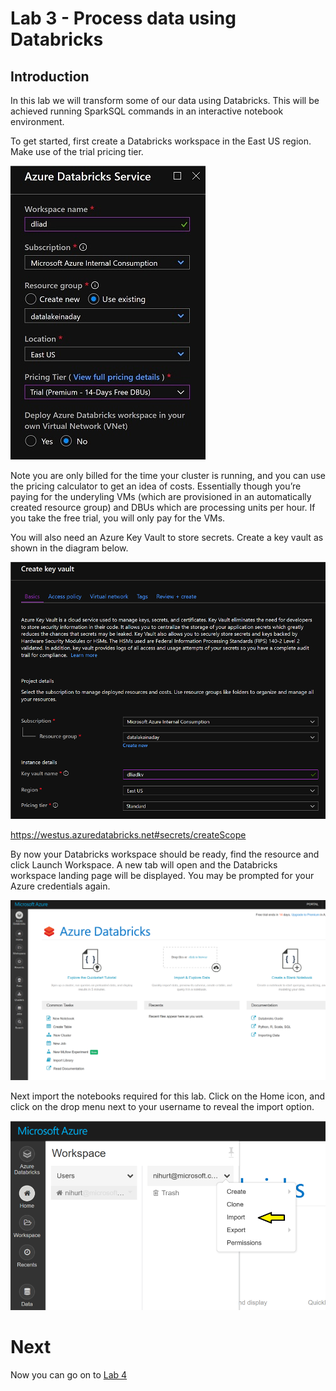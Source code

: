 # Lab 3 - Process data using Databricks

## Introduction

In this lab we will transform some of our data using Databricks. This will be achieved running SparkSQL commands in an interactive notebook environment. 

To get started, first create a Databricks workspace in the East US region. Make use of the trial pricing tier. 

![Databricksworkspace.png](images/Databricksworkspace.png)

Note you are only billed for the time your cluster is running, and you can use the pricing calculator to get an idea of costs. Essentially though you’re paying for the underyling VMs (which are provisioned in an automatically created resource group) and DBUs which are processing units per hour. If you take the free trial, you will only pay for the VMs.
 
You will also need an Azure Key Vault to store secrets. Create a key vault as shown in the diagram below.

![KeyVault.png](images/KeyVault.png)

https://westus.azuredatabricks.net#secrets/createScope

By now your Databricks workspace should be ready, find the resource and click Launch Workspace. A new tab will open and the Databricks workspace landing page will be displayed. You may be prompted for your Azure credentials again.

![Databricks.png](images/Databricks.png)

Next import the notebooks required for this lab. Click on the Home icon, and click on the drop menu next to your username to reveal the import option.

![ImportNotebooksm.png](images/ImportNotebooksm.png)


# Next

Now you can go on to [Lab 4](../Lab4/Lab4.md)
